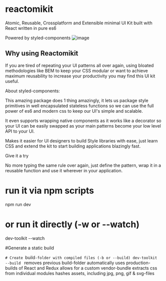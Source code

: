 # reactomikit
Atomic, Reusable, Crossplatform and Extensible minimal UI Kit built with React written in pure es6

Powered by styled-components
![image](http://g.recordit.co/YRZfWQzYMt.gif)


## Why using Reactomikit

If you are tired of repeating your UI patterns all over again, using bloated methodologies like BEM to keep your CSS modular or want to achieve maximum reusability to increase your productivity you may find this UI kit useful.

About styled-components:

This amazing package does 1 thing amazingly, it lets us package style primitives in well encapsulated stateless functions so we can use the full power of es6 and modern css to keep our UI's simple and scalable.

It even supports wrapping native components as it works like a decorator so your UI can be easily swapped as your main patterns become your low level API to your UI.

Makes it easier for UI designers to build Style libraries with ease, just learn CSS and extend the kit to start building applications blazingly fast.

Give it a try

No more typing the same rule over again, just define the pattern, wrap it in a reusable function and use it wherever in your application.

# run it via npm scripts
npm run dev
# or run it directly (-w or --watch)
dev-toolkit --watch

#Generate a static build

`# Create `build`-folder with compiled files (-b or --build)
dev-toolkit --build
`
removes previous build-folder
automatically uses production-builds of React and Redux
allows for a custom vendor-bundle
extracts css from individual modules
hashes assets, including jpg, png, gif & svg-files
